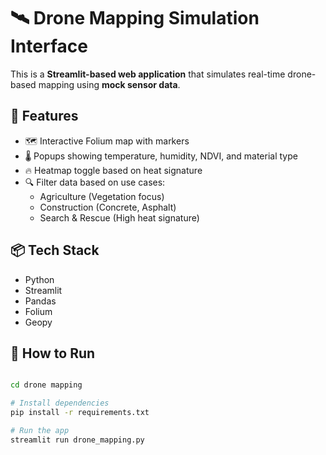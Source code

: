 # 🛰️ Drone Mapping Simulation Interface

This is a **Streamlit-based web application** that simulates real-time drone-based mapping using **mock sensor data**.

## 🌟 Features

- 🗺️ Interactive Folium map with markers
- 🌡️ Popups showing temperature, humidity, NDVI, and material type
- 🔥 Heatmap toggle based on heat signature
- 🔍 Filter data based on use cases:
  - Agriculture (Vegetation focus)
  - Construction (Concrete, Asphalt)
  - Search & Rescue (High heat signature)

## 📦 Tech Stack

- Python
- Streamlit
- Pandas
- Folium
- Geopy

## 🚀 How to Run

```bash

cd drone mapping

# Install dependencies
pip install -r requirements.txt

# Run the app
streamlit run drone_mapping.py
